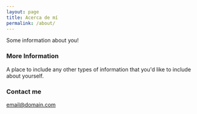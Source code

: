 ```yaml
---
layout: page
title: Acerca de mí
permalink: /about/
---
```


Some information about you!

### More Information

A place to include any other types of information that you'd like to include about yourself.

### Contact me

[email@domain.com](mailto:email@domain.com)
